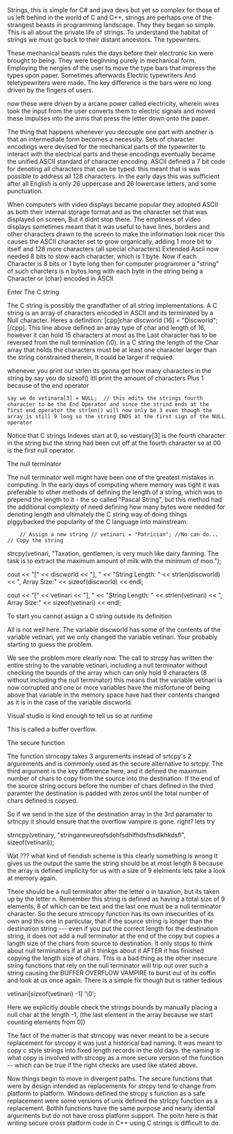
Strings, this is simple for C# and java devs but yet so complex for those of us left behind in the world of C and C++, strings are perhaps one of the strangest beasts in programming landscape. They they began so simple. This is all about the private life of strings. To understand the habitat of strings we must go back to their distant ancestors. The typewriters.

These mechanical beasts rules the days before their electronic kin were brought to being. They were beginning purely in mechanical form. Employing the nergies of the user to move the type bars that impress the types upon paper. Sometimes afterwards Electric typewriters And teletypewriters were made. The key difference is the bars were no long driven by the fingers of users.

now these were driven by a arcane power called electricity, wherein wires took the input from the user converts them to electric signals and moved these impulses into the arms that press the letter down onto the paper. 

The thing that happens whenever you decouple one part with another is that an intermediate form becomes a necessity. Sets of character encodings were devised for the mechanical parts of the typewriter to interact with the electrical parts and these encodings eventually became the unified ASCII standard of character encoding. ASCII defined a 7 bit code for denoting all characters that can be typed. this meant that is was possible to address all 128 characters. In the early days this was sufficient after all English is only 26 uppercase and 26 lowercase letters, and some punctuation.

When computers with video displays became popular they adopted ASCII as both their internal storage format and as the character set that was displayed on screen, But it didnt stop there. The emptiness of video displays sometimes meant that it was useful to have lines, borders and other characters drawn to the screen to make the information look nicer this causes the ASCII character set to grow organically, adding 1 more bit to itself and 128 more characters (all special characters) Extended Ascii now needed 8 bits to stow  each character, which is 1 byte. Now if each Character is 8 bits or 1 byte long then for computer programmer a "string" of such charcters is n bytes long with each byte in the string being a Character or (char) encoded in ASCII

Enter The C string

The C string is possibly the grandfather of all string implementations. A C string is an array of characters encoded in ASCII and its terminated by a Null character. Heres a definition: [cpp]char discworld [16] = "Discworld";[/cpp]. This line above defined an array type of char and length of 16, however it can hold 15 characters at most as the Last character has to be reversed from the null termination (\0). In a C string the length of the Char array that holds the characters must be at least one character larger than the string constrained therein, It could be larger if requied.

whenever you print out strlen its gonna get how many characters in the string by say you do sizeof() itll print the amount of characters Plus 1 because of the end operator

	say we do vetinara[3] = NULL;  // this edits the strings fourth character to be the End Operator and since the strind ends at the first end operator the strlen() will now only be 3 even though the array is still 9 long so the string ENDS at the first sign of the NULL operator

Notice that C strings Indexes start at 0, so vestiary[3] is the fourth character in the string but the string had been cut off at the fourth character so at 00 is the first null operator.


The null terminator

The null terminator well might have been one of the greatest mistakes in computing. In the early days of computing where memory was tight it was preferable to other methods of defining the length of a string, which was to prepend the length to it - the so called "Pascal String", but this method had the additional complexity of need defining how many bytes were needed for denoting length and ultimately the C string way of doing things piggybacked the popularity of the C language into mainstream.

		// Assign a new string // vetinari = "Patrician"; //No can do... 
	// Copy the string 
strcpy(vetinari, 
"Taxation, gentlemen, is very much like dairy farming. The task is to extract the maximum amount of milk with the minimum of moo."); 

cout << "[" << discworld << "], " 
<< "String Length: " << strlen(discworld) << 
", Array Size:" << sizeof(discworld) 
<< endl; 

cout << "[" << vetinari << "], " << "String Length: " << strlen(vetinari)
<< ", Array Size:" << sizeof(vetinari) << endl;



To start you cannot assign a C string outside its definition 

All is not well here. The variable discworld has some of the contents of the variable vetinari, yet we only changed the variable vetinari. Your probably starting to guess the problem. 

We see the problem more clearly now. The call to strcpy has written the entire string to the variable vetinari, including a null terminator without checking the bounds of the array which can only hold 9 characters (8 without including the null terminator) this means that the variable vetinari is now corrupted and one or more variables have the misfortune of being above that variable in the memory space have had their contents changed as it is in the case of the variable discworld.


Visual studio is kind enough to tell us so at runtime

This is called a buffer overflow.

The secure function

The function strncopy takes 3 argurements instead of srtcpy's 2 argurements and is commonly used as the secure alternative to srtcpy. The third argument is the key difference here, and it defined the maximum number of chars to copy from the source into the destination. If the end of the source string occurs before the number of chars defined in the third paramter the destination is padded with zeros until the total number of chars defined is copyed.

So if we send in the size of the destination array in the 3rd paramater to srtncpy it should ensure that the overflow vampire is gone. right? lets try


strncpy(vetinary,
	"stringarewureofsdohfsdhlfhdsfhsdlkhkdsfl",
	sizeof(vetinari));


Wat ??? what kind of fiendish scheme is this clearly something is wrong it gives us the output the same the string should be at most length 8 because the array is defined implicity for us with a size of 9 elelments lets take a look at memory again.

There should be a null terminator after the letter o in taxation, but its taken up by the letter n. Remember this string is defined as having a total size of 9 elements, 8 of which can be text and the last one must be a null terminator character. So the secure strncopy function has its own insecurities of its own and this one in particular, that if the source string is longer than the destination string --- even if you put the correct length for the destination string, it does not  add a null terminator at the end of the copy but copies a langth size of the chars from source to destination. It only stops to think about null terminators if at all it thinkgs about it AFTER it has finished copying the length size of chars. This is a bad thing as the other insecure string functions that rely on the null terminator will trip out over such a string causing the BUFFER OVERFLOW VAMPIRE to burst out of its coffin and look at us once again. There is a simple fix though but is rather tedious

vetinari[sizeof(vetinari) -1] '\0';

Here we explicitly double check the strings bounds by manually placing a null char at the length -1, (the last element in the array because we start counting elements from 0))

The fact of the matter is that strncopy was never meant to be a secure replacement for strcopy it was just a historical bad naming. It was meant to copy c style strings into fixed length records in the old days. the naming is what copy is involved with strcopy as a more secure version of the function -- which can be true if the right checks are used like stated above.

Now things begin to move in divergent paths. The secure functions that were by design intended as replacements for strcpy tend to change from platform to platform. Windows defined the strcpy s function as a safe replacement were some versions of unix defined the strlcpy function as a replacement. Bothh functions have the same purpose and nearly idential argurments but do not have cross platform support.
The poitn here is that writing secure cross platform code in C++ using C strings is difficult to do.
